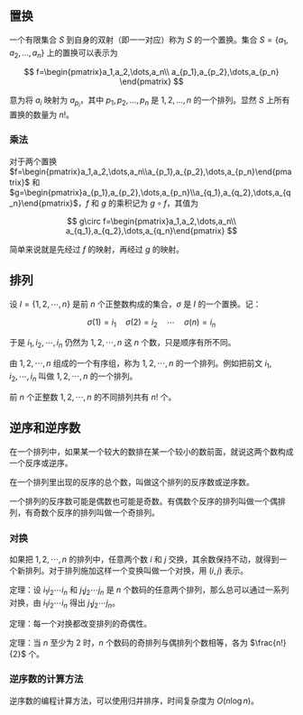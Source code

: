 ## 置换

一个有限集合 $S$ 到自身的双射（即一一对应）称为 $S$ 的一个置换。集合 $S=\{a_1,a_2,\dots,a_n\}$ 上的置换可以表示为

$$
f=\begin{pmatrix}a_1,a_2,\dots,a_n\\
a_{p_1},a_{p_2},\dots,a_{p_n}
\end{pmatrix}
$$

意为将 $a_i$ 映射为 $a_{p_i}$，其中 $p_1,p_2,\dots,p_n$ 是 $1,2,\dots,n$ 的一个排列。显然 $S$ 上所有置换的数量为 $n!$。

### 乘法

对于两个置换 $f=\begin{pmatrix}a_1,a_2,\dots,a_n\\a_{p_1},a_{p_2},\dots,a_{p_n}\end{pmatrix}$ 和 $g=\begin{pmatrix}a_{p_1},a_{p_2},\dots,a_{p_n}\\a_{q_1},a_{q_2},\dots,a_{q_n}\end{pmatrix}$，$f$ 和 $g$ 的乘积记为 $g\circ f$，其值为

$$
g\circ f=\begin{pmatrix}a_1,a_2,\dots,a_n\\
a_{q_1},a_{q_2},\dots,a_{q_n}\end{pmatrix}
$$

简单来说就是先经过 $f$ 的映射，再经过 $g$ 的映射。

## 排列

设 $I=\{1,2,\cdots,n\}$ 是前 $n$ 个正整数构成的集合，$\sigma$ 是 $I$ 的一个置换。记：

$$
\sigma(1)=i_1\quad\sigma(2)=i_2\quad\cdots\quad\sigma(n)=i_n
$$

于是 $i_1,i_2,\cdots,i_n$ 仍然为 $1,2,\cdots,n$ 这 $n$ 个数，只是顺序有所不同。

由 $1,2,\cdots,n$ 组成的一个有序组，称为 $1,2,\cdots,n$ 的一个排列。例如把前文 $i_1,i_2,\cdots,i_n$ 叫做 $1,2,\cdots,n$ 的一个排列。

前 $n$ 个正整数 $1,2,\cdots,n$ 的不同排列共有 $n!$ 个。

## 逆序和逆序数

在一个排列中，如果某一个较大的数排在某一个较小的数前面，就说这两个数构成一个反序或逆序。

在一个排列里出现的反序的总个数，叫做这个排列的反序数或逆序数。

一个排列的反序数可能是偶数也可能是奇数。有偶数个反序的排列叫做一个偶排列，有奇数个反序的排列叫做一个奇排列。

### 对换

如果把 $1,2,\cdots,n$ 的排列中，任意两个数 $i$ 和 $j$ 交换，其余数保持不动，就得到一个新排列。对于排列施加这样一个变换叫做一个对换，用 $(i,j)$ 表示。

定理：设 $i_1i_2\cdots i_n$ 和 $j_1j_2\cdots j_n$ 是 $n$ 个数码的任意两个排列，那么总可以通过一系列对换，由 $i_1i_2\cdots i_n$ 得出 $j_1j_2\cdots j_n$。

定理：每一个对换都改变排列的奇偶性。

定理：当 $n$ 至少为 $2$ 时，$n$ 个数码的奇排列与偶排列个数相等，各为 $\frac{n!}{2}$ 个。

### 逆序数的计算方法

逆序数的编程计算方法，可以使用归并排序，时间复杂度为 $O(n\log n)$。

